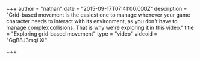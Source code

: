 +++
author = "nathan"
date = "2015-09-17T07:41:00.000Z"
description = "Grid-based movement is the easiest one to manage whenever your game character needs to interact with its environment, as you don't have to manage complex collisions. That is why we're exploring it in this video."
title = "Exploring grid-based movement"
type = "video"
videoid = "GgB8J3mqLXI"

+++

